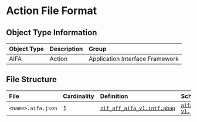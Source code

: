 # Action File Format

## Object Type Information

Object Type | Description | Group
:--- | :--- | :---
AIFA  | Action | Application Interface Framework

## File Structure

File | Cardinality | Definition | Schema | Example
:--- | :--- | :--- | :--- | :---
`<name>.aifa.json` | 1 | [`zif_aff_aifa_v1.intf.abap`](./type/zif_aff_aifa_v1.intf.abap) | [`aifa-v1.json`](./aifa-v1.json)
